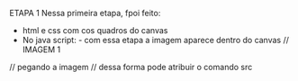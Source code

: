 ETAPA 1
Nessa primeira etapa, fpoi feito:
- html e css com cos quadros do canvas
- No java script: 
        - com essa etapa a imagem aparece dentro do canvas
        // IMAGEM 1

// pegando a imagem
// dessa forma pode atribuir o comando src
